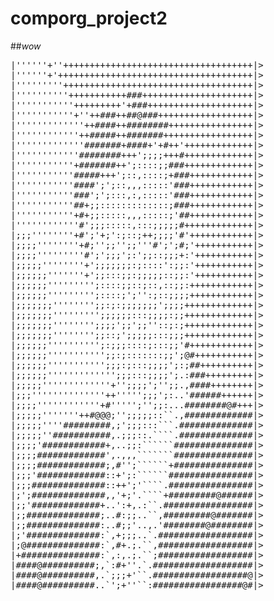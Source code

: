 # comporg_project2
##*_wow_*
<pre>
|''''''+''++++++++++++++++++++++++++++++++++++|>
|''''''+'+++++++++++++++++++++++++++++++++++++|>
|'''''''''++++++++++++++++++++++++++++++++++++|>
|''''''''''+++++++++++###+++++++++++++++++++++|>
|'''''''''''+++++++++'+###++++++++++++++++++++|>
|'''''''''''+''++###++##@###++++++++++++++++++|>
|'''''''''''''++####++########++++++++++++++++|>
|''''''''''''++#####++#######+++++++++++++++++|>
|'''''''''''''#######+####+'+#++'+++++++++++++|>
|''''''''''''########+++';;;;+++#+++++++++++++|>
|'''''''''''+#######++';::::;;###+++++++++++++|>
|'''''''''''#####+++';::,::::;+###++++++++++++|>
|'''''''''''####';';::,,,:::::'###++++++++++++|>
|'''''''''''###';';:::,:,:::::'###++++++++++++|>
|'''''''''''##+;;:::::::::::::;###++++++++++++|>
|'''''''''''+#+;;:::::,,,:::::;'##++++++++++++|>
|''''''''''''#';;;:::::,:::;;;;;#+++++++++++++|>
|;;;''''''''+#';'+;':;::;++;;;;'#'++++++++++++|>
|;;;;''''''''+#;'';;'';;'''#';';#;'+++++++++++|>
|;;;;'''''''''#';';;;';:';;::;;;+:'+++++++++++|>
|;;;;;''''''''+';;;;;;;:;::::':;;:'+++++++++++|>
|;;;;;;'''''''+';;:::;;:;;;;;::;;:'+++++++++++|>
|;;;;;;''''''''';::::;;::;::,::;;:++++++++++++|>
|;;;;;;''''''''';::::;';'':;::;;;;++++++++++++|>
|;;;;;;;'''''''';;:;:;;;;;;;';;;;+++++++++++++|>
|;;;;;;;''''''''';;;;;;:::;;;;:;;+++++++++++++|>
|;;;;;;;'''''''';;;;';;';;''::;:;+++++++++++++|>
|;;;;;;;'''''''';;::;';;;;;:::;;;+++++++++++++|>
|;;;;;;'''''''''';:;;;::::;:::;;'#++++++++++++|>
|;;;;;;''''''''''';;:;:::::::;;';@#+++++++++++|>
|;;;;;;''''''''''';;;:;:::;;;;';:;##++++++++++|>
|;;;;;;''''''''''''';;;:::;;;;';.:###+++++++++|>
|;;;;;'''''''''''''+'';;;;';'';;.,####++++++++|>
|;;;''''''''''''''++''''';;;';:..'######++++++|>
|;;;;''''''''''''+#''''';'';;:...########@#+++|>
|;;;;;'''''''++#@@@;'';;;;;::``.,#############|>
|;;;;;''''#########,;';;;:::```.##############|>
|;;;;;''###########,.;;;::.````.##############|>
|;;;;'############+,..;;:``````###############|>
|;;;;#############',.,,,```````###############|>
|;;;;#############;,#'';``````+###############|>
|;;;'#############::+';:``````################|>
|;;;##############::++';'````.################|>
|;';##############,,'+;'.````+#########@######|>
|;;'#############+..':+,.:``.#################|>
|;;##############;..#:;;..``,#########@#######|>
|;;##############:..#;;'..,.'########@########|>
|;'##############:`,+;;;..`.##################|>
|;@##############:`,#+.;.``,##################|>
|+###############:`,:,.;.``;##################|>
|####@##########;,`:#+''.`.###################|>
|####@##########,.`;;;+'``.##################@|>
|####@##########..`';+''``:#################@#|>
</pre>
